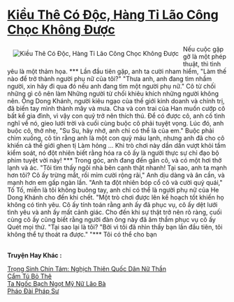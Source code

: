 <a href="https://truyentiki.com/kieu-the-co-doc-hang-ti-lao-cong-choc-khong-duoc.30405/" title="Kiều Thê Có Độc, Hàng Tỉ Lão Công Chọc Không Được"><h1>Kiều Thê Có Độc, Hàng Tỉ Lão Công Chọc Không Được</h1></a><div style="display:table"><img align="right" style="float: left; padding: 10px;" src="https://truyentiki.com/a/img/str/src/30405.jpg" alt="Kiều Thê Có Độc, Hàng Tỉ Lão Công Chọc Không Được">Nếu cuộc gặp gỡ là một phép thuật, thì tình yêu là một thảm họa. *** Lần đầu tiên gặp, anh ta cười nham hiểm, "Làm thế nào để trở thành người phụ nữ của tôi?" "Thưa anh, anh đang tìm nhầm người, xin hãy đi qua đó nếu anh đang tìm một người phụ nữ." Cô từ chối những gì cô nên làm Những người từ chối khiêu khích những người không nên. Ông Dong Khánh, người kiêu ngạo của thế giới kinh doanh và chính trị, đã biến tay mình thành mây và mưa. Cha và con trai của Han muốn cướp cô bất kể gia đình, vì vậy con quỷ trở nên thích thú. Để có được cô, anh cố tình nghĩ về nó, gieo lưới trời và cuối cùng buộc cô phải tuyệt vọng. Lúc đó, anh buộc cô, thở nhẹ, "Su Su, hãy nhớ, anh chỉ có thể là của em." Buộc phải chìm xuống, cô tin rằng anh là một con quỷ máu lạnh, nhưng anh đã cho cô khiến cả thế giới ghen tị Làm hỏng ... Khi trò chơi này dần dần vượt khỏi tầm kiểm soát, nó đột nhiên biết rằng hóa ra cô ấy là người thực sự chỉ đạo bộ phim tuyệt vời này! *** Trong góc, anh đang đến gần cô, và có một hơi thở lạnh và ác. "Tôi tìm thấy ngôi nhà bên cạnh thật nhanh! Tại sao, anh ta mạnh hơn tôi? Cô ấy trừng mắt, rồi mỉm cười rộng rãi," Anh dịu dàng và ân cần, và mạnh hơn em gấp ngàn lần. "Anh ta đột nhiên bóp cổ cô và cười quỷ quái," Tố Tố, miễn là tôi không buông tay, anh chỉ có thể là người phụ nữ của He Dong Khánh cho đến khi chết. "Một trò chơi được lên kế hoạch tốt khiến họ không có tình yêu. Cô ấy tính toán rằng anh ấy đã phục vụ, cô ấy dệt lưới tình yêu và anh ấy mất cảnh giác. Cho đến khi sự thật trở nên rõ ràng, cuối cùng cô ấy cũng biết rằng người đàn ông này đã âm thầm phục vụ cô ấy Quét mọi thứ. "Tại sao lại là tôi? "Bởi vì tôi đã nhìn thấy bạn lần đầu tiên, tôi không thể tự thoát ra được." "*** Tôi có thể cho bạn</div><p><br><b>Truyện Hay Khác :</b></p><a href="https://truyentiki.com/trong-sinh-chin-tam-nghich-thien-quoc-dan-nu-than.30404/" alt="Trọng Sinh Chín Tám: Nghịch Thiên Quốc Dân Nữ Thần">Trọng Sinh Chín Tám: Nghịch Thiên Quốc Dân Nữ Thần</a><br/><a href="https://github.com/nownovels/top500/tree/master/truyenhay/33914/" alt="Cẩm Tú Bỏ Thê">Cẩm Tú Bỏ Thê</a><br/><a href="https://truyentiki.wordpress.com/2020/06/08/ta-ngoc-bach-ngot-my-nu-lao-ba/" alt="Ta Ngốc Bạch Ngọt Mỹ Nữ Lão Bà">Ta Ngốc Bạch Ngọt Mỹ Nữ Lão Bà</a><br/><a href="https://github.com/nownovels/top500/tree/master/truyenhay/33657/" alt="Pháo Đài Pháp Sư">Pháo Đài Pháp Sư</a><br/>